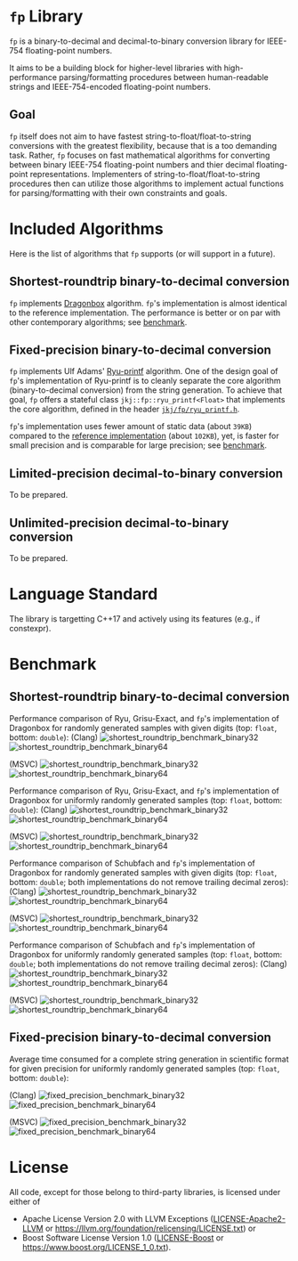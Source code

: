 # `fp` Library
`fp` is a binary-to-decimal and decimal-to-binary conversion library for IEEE-754 floating-point numbers.

It aims to be a building block for higher-level libraries with high-performance parsing/formatting procedures between human-readable strings and IEEE-754-encoded floating-point numbers.

## Goal
`fp` itself does not aim to have fastest string-to-float/float-to-string conversions with the greatest flexibility, because that is a too demanding task. Rather, `fp` focuses on fast mathematical algorithms for converting between binary IEEE-754 floating-point numbers and thier decimal floating-point representations. Implementers of string-to-float/float-to-string procedures then can utilize those algorithms to implement actual functions for parsing/formatting with their own constraints and goals.

# Included Algorithms
Here is the list of algorithms that `fp` supports (or will support in a future).

## Shortest-roundtrip binary-to-decimal conversion
`fp` implements [Dragonbox](https://github.com/jk-jeon/dragonbox) algorithm. `fp`'s implementation is almost identical to the reference implementation. The performance is better or on par with other contemporary algorithms; see [benchmark](https://github.com/jk-jeon/fp#benchmark).

## Fixed-precision binary-to-decimal conversion
`fp` implements Ulf Adams' [Ryu-printf](https://dl.acm.org/doi/pdf/10.1145/3360595) algorithm. One of the design goal of `fp`'s implementation of Ryu-printf is to cleanly separate the core algorithm (binary-to-decimal conversion) from the string generation. To achieve that goal, `fp` offers a stateful class `jkj::fp::ryu_printf<Float>` that implements the core algorithm, defined in the header [`jkj/fp/ryu_printf.h`](include/jkj/fp/ryu_printf.h).

`fp`'s implementation uses fewer amount of static data (about `39KB`) compared to the [reference implementation](https://github.com/ulfjack/ryu) (about `102KB`), yet, is faster for small precision and is comparable for large precision; see [benchmark](https://github.com/jk-jeon/fp#benchmark).

## Limited-precision decimal-to-binary conversion
To be prepared.

## Unlimited-precision decimal-to-binary conversion
To be prepared.

# Language Standard
The library is targetting C++17 and actively using its features (e.g., if constexpr).

# Benchmark

## Shortest-roundtrip binary-to-decimal conversion
Performance comparison of Ryu, Grisu-Exact, and `fp`'s implementation of Dragonbox for randomly generated samples with given digits (top: `float`, bottom: `double`):
(Clang)
![shortest_roundtrip_benchmark_binary32](subproject/benchmark/results/shortest_roundtrip_digits_benchmark_binary32_clang.png)
![shortest_roundtrip_benchmark_binary64](subproject/benchmark/results/shortest_roundtrip_digits_benchmark_binary64_clang.png)

(MSVC)
![shortest_roundtrip_benchmark_binary32](subproject/benchmark/results/shortest_roundtrip_digits_benchmark_binary32_msvc.png)
![shortest_roundtrip_benchmark_binary64](subproject/benchmark/results/shortest_roundtrip_digits_benchmark_binary64_msvc.png)

Performance comparison of Ryu, Grisu-Exact, and `fp`'s implementation of Dragonbox for uniformly randomly generated samples (top: `float`, bottom: `double`):
(Clang)
![shortest_roundtrip_benchmark_binary32](subproject/benchmark/results/shortest_roundtrip_uniform_benchmark_binary32_clang.png)
![shortest_roundtrip_benchmark_binary64](subproject/benchmark/results/shortest_roundtrip_uniform_benchmark_binary64_clang.png)

(MSVC)
![shortest_roundtrip_benchmark_binary32](subproject/benchmark/results/shortest_roundtrip_uniform_benchmark_binary32_msvc.png)
![shortest_roundtrip_benchmark_binary64](subproject/benchmark/results/shortest_roundtrip_uniform_benchmark_binary64_msvc.png)

Performance comparison of Schubfach and `fp`'s implementation of Dragonbox for randomly generated samples with given digits (top: `float`, bottom: `double`; both implementations do not remove trailing decimal zeros):
(Clang)
![shortest_roundtrip_benchmark_binary32](subproject/benchmark/results/shortest_roundtrip_digits_benchmark_ntzr_binary32_clang.png)
![shortest_roundtrip_benchmark_binary64](subproject/benchmark/results/shortest_roundtrip_digits_benchmark_ntzr_binary64_clang.png)

(MSVC)
![shortest_roundtrip_benchmark_binary32](subproject/benchmark/results/shortest_roundtrip_digits_benchmark_ntzr_binary32_msvc.png)
![shortest_roundtrip_benchmark_binary64](subproject/benchmark/results/shortest_roundtrip_digits_benchmark_ntzr_binary64_msvc.png)

Performance comparison of Schubfach and `fp`'s implementation of Dragonbox for uniformly randomly generated samples (top: `float`, bottom: `double`; both implementations do not remove trailing decimal zeros):
(Clang)
![shortest_roundtrip_benchmark_binary32](subproject/benchmark/results/shortest_roundtrip_uniform_benchmark_ntzr_binary32_clang.png)
![shortest_roundtrip_benchmark_binary64](subproject/benchmark/results/shortest_roundtrip_uniform_benchmark_ntzr_binary64_clang.png)

(MSVC)
![shortest_roundtrip_benchmark_binary32](subproject/benchmark/results/shortest_roundtrip_uniform_benchmark_ntzr_binary32_msvc.png)
![shortest_roundtrip_benchmark_binary64](subproject/benchmark/results/shortest_roundtrip_uniform_benchmark_ntzr_binary64_msvc.png)


## Fixed-precision binary-to-decimal conversion
Average time consumed for a complete string generation in scientific format for given precision for uniformly randomly generated samples (top: `float`, bottom: `double`):

(Clang)
![fixed_precision_benchmark_binary32](subproject/benchmark/results/fixed_precision_benchmark_binary32_clang.png)
![fixed_precision_benchmark_binary64](subproject/benchmark/results/fixed_precision_benchmark_binary64_clang.png)

(MSVC)
![fixed_precision_benchmark_binary32](subproject/benchmark/results/fixed_precision_benchmark_binary32_msvc.png)
![fixed_precision_benchmark_binary64](subproject/benchmark/results/fixed_precision_benchmark_binary64_msvc.png)

# License
All code, except for those belong to third-party libraries, is licensed under either of

 * Apache License Version 2.0 with LLVM Exceptions ([LICENSE-Apache2-LLVM](LICENSE-Apache2-LLVM) or https://llvm.org/foundation/relicensing/LICENSE.txt) or
 * Boost Software License Version 1.0 ([LICENSE-Boost](LICENSE-Boost) or https://www.boost.org/LICENSE_1_0.txt).
